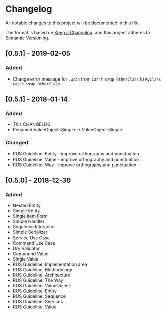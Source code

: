 # Changelog
All notable changes to this project will be documented in this file.

The format is based on [Keep a Changelog](https://keepachangelog.com/en/1.0.0/),
and this project adheres to [Semantic Versioning](https://semver.org/spec/v2.0.0.html).

## [0.5.1] - 2019-02-05
### Added
- Change error message for `.wrap` from `Can't wrap OtherClass` to `MyClass can't wrap OtherClass`

## [0.5.1] - 2018-01-14
### Added
- This CHANGELOG
- Renamed ValueObject::Simple -> ValueObject::Single

### Changed
- RUS Guideline: Entity - improve orthography and punctuation
- RUS Guideline: Value  - improve orthography and punctuation
- RUS Guideline: Way    - improve orthography and punctuation

## [0.5.0] - 2018-12-30
### Added
- Nested Entity
- Simple Entity
- Single item Form
- Simple Handler
- Sequence Interactor
- Simple Serializer
- Service Use Case
- Command Use Case
- Dry Validator
- Compound Value
- Single Value
- RUS Guideline: Implementation area
- RUS Guideline: Methodology
- RUS Guideline: Architecture
- RUS Guideline: The Way
- RUS Guideline: ValueObject
- RUS Guideline: Entity
- RUS Guideline: Sequence
- RUS Guideline: Services
- RUS Guideline: Value

